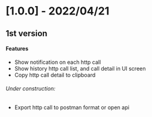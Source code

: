 # [1.0.0] - 2022/04/21
## 1st version
#### Features

- Show notification on each http call
- Show history http call list, and call detail in UI screen
- Copy http call detail to clipboard

###### Under construction:

- Export http call to postman format or open api